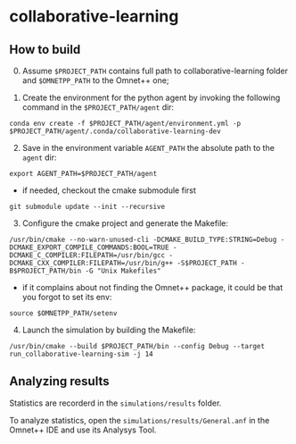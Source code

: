 # collaborative-learning

## How to build

0) Assume `$PROJECT_PATH` contains full path to collaborative-learning folder and `$OMNETPP_PATH` to the Omnet++ one;

1) Create the environment for the python agent by invoking the following command in the `$PROJECT_PATH/agent` dir:
```
conda env create -f $PROJECT_PATH/agent/environment.yml -p $PROJECT_PATH/agent/.conda/collaborative-learning-dev
```
2) Save in the environment variable `AGENT_PATH` the absolute path to the `agent` dir:
```
export AGENT_PATH=$PROJECT_PATH/agent
```

- if needed, checkout the cmake submodule first

```
git submodule update --init --recursive
```
3) Configure the cmake project and generate the Makefile:
```
/usr/bin/cmake --no-warn-unused-cli -DCMAKE_BUILD_TYPE:STRING=Debug -DCMAKE_EXPORT_COMPILE_COMMANDS:BOOL=TRUE -DCMAKE_C_COMPILER:FILEPATH=/usr/bin/gcc -DCMAKE_CXX_COMPILER:FILEPATH=/usr/bin/g++ -S$PROJECT_PATH -B$PROJECT_PATH/bin -G "Unix Makefiles"
```
- if it complains about not finding the Omnet++ package, it could be that you forgot to set its env:
```
source $OMNETPP_PATH/setenv
```
4) Launch the simulation by building the Makefile:
```
/usr/bin/cmake --build $PROJECT_PATH/bin --config Debug --target run_collaborative-learning-sim -j 14
```

## Analyzing results

Statistics are recorderd in the `simulations/results` folder.

To analyze statistics, open the `simulations/results/General.anf` in the Omnet++ IDE and use its Analysys Tool.

